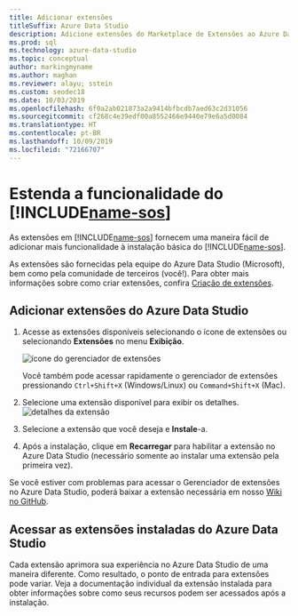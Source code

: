```yaml
---
title: Adicionar extensões
titleSuffix: Azure Data Studio
description: Adicione extensões do Marketplace de Extensões ao Azure Data Studio
ms.prod: sql
ms.technology: azure-data-studio
ms.topic: conceptual
author: markingmyname
ms.author: maghan
ms.reviewer: alayu; sstein
ms.custom: seodec18
ms.date: 10/03/2019
ms.openlocfilehash: 6f0a2ab021873a2a9414bfbcdb7aed63c2d31056
ms.sourcegitcommit: cf268c4e39edf00a8552466e9440e79e6a5d0084
ms.translationtype: HT
ms.contentlocale: pt-BR
ms.lasthandoff: 10/09/2019
ms.locfileid: "72166707"
---
```

# <a name="extend-the-functionality-of-includename-sosincludesname-sos-shortmd"></a>Estenda a funcionalidade do [!INCLUDE[name-sos](../includes/name-sos-short.md)]

As extensões em [!INCLUDE[name-sos](../includes/name-sos-short.md)] fornecem uma maneira fácil de adicionar mais funcionalidade à instalação básica do [!INCLUDE[name-sos](../includes/name-sos-short.md)]. 

As extensões são fornecidas pela equipe do Azure Data Studio (Microsoft), bem como pela comunidade de terceiros (você!). Para obter mais informações sobre como criar extensões, confira [Criação de extensões](extension-authoring.md).


## <a name="add-azure-data-studio-extensions"></a>Adicionar extensões do Azure Data Studio

1. Acesse as extensões disponíveis selecionando o ícone de extensões ou selecionando **Extensões** no menu **Exibição**.

    ![ícone do gerenciador de extensões](media/extensions/extension-manager-icon.png)

    Você também pode acessar rapidamente o gerenciador de extensões pressionando `Ctrl+Shift+X` (Windows/Linux) ou `Command+Shift+X` (Mac).

2. Selecione uma extensão disponível para exibir os detalhes.
    ![detalhes da extensão](media/extensions/extension-details.png)

3. Selecione a extensão que você deseja e **Instale**-a.

4. Após a instalação, clique em **Recarregar** para habilitar a extensão no Azure Data Studio (necessário somente ao instalar uma extensão pela primeira vez).

Se você estiver com problemas para acessar o Gerenciador de extensões no Azure Data Studio, poderá baixar a extensão necessária em nosso [Wiki no GitHub](https://github.com/microsoft/azuredatastudio/wiki/List-of-Extensions).


## <a name="access-installed-azure-data-studio-extensions"></a>Acessar as extensões instaladas do Azure Data Studio

Cada extensão aprimora sua experiência no Azure Data Studio de uma maneira diferente. Como resultado, o ponto de entrada para extensões pode variar. Veja a documentação individual da extensão instalada para obter informações sobre como seus recursos podem ser acessados após a instalação.
